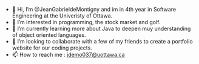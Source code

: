 - 👋 Hi, I’m @JeanGabrieldeMontigny and im in 4th year in Software Engineering at the Univeristy of Ottawa.
- 👀 I’m interested in programming, the stock market and golf.
- 🌱 I’m currently learning more about Java to deepen muy understanding of object oriented languages.
- 💞️ I’m looking to collaborate with a few of my friends to create a portfolio website for our coding projects.
- 📫 How to reach me : jdemo037@uottawa.ca

<!---
JeanGabrieldeMontigny/JeanGabrieldeMontigny is a ✨ special ✨ repository because its `README.md` (this file) appears on your GitHub profile.
You can click the Preview link to take a look at your changes.
--->
